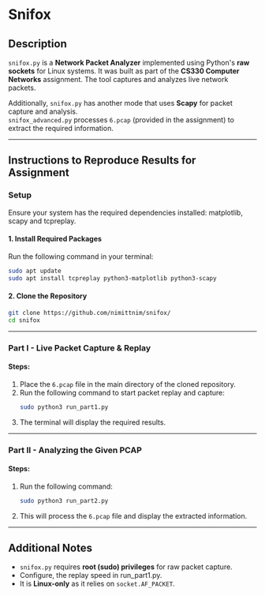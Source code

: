 # **Snifox**

## **Description**  
`snifox.py` is a **Network Packet Analyzer** implemented using Python's **raw sockets** for Linux systems. It was built as part of the **CS330 Computer Networks** assignment. The tool captures and analyzes live network packets.  

Additionally, `snifox.py` has another mode that uses **Scapy** for packet capture and analysis.  
`snifox_advanced.py` processes `6.pcap` (provided in the assignment) to extract the required information.

---

## **Instructions to Reproduce Results for Assignment**

### **Setup**  
Ensure your system has the required dependencies installed: matplotlib, scapy and tcpreplay.

#### **1. Install Required Packages**  
Run the following command in your terminal:
```sh
sudo apt update
sudo apt install tcpreplay python3-matplotlib python3-scapy
```

#### **2. Clone the Repository**  
```sh
git clone https://github.com/nimittnim/snifox/
cd snifox
```

---

### **Part I - Live Packet Capture & Replay**  
#### **Steps:**  
1. Place the `6.pcap` file in the main directory of the cloned repository.
2. Run the following command to start packet replay and capture:
   ```sh
   sudo python3 run_part1.py
   ```
3. The terminal will display the required results.

---

### **Part II - Analyzing the Given PCAP**  
#### **Steps:**  
1. Run the following command:
   ```sh
   sudo python3 run_part2.py
   ```
2. This will process the `6.pcap` file and display the extracted information.

---

## **Additional Notes**  
- `snifox.py` requires **root (sudo) privileges** for raw packet capture.
- Configure, the replay speed in run_part1.py.
- It is **Linux-only** as it relies on `socket.AF_PACKET`.

  
